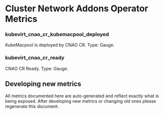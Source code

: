 # Cluster Network Addons Operator Metrics

### kubevirt_cnao_cr_kubemacpool_deployed
KubeMacpool is deployed by CNAO CR. Type: Gauge.

### kubevirt_cnao_cr_ready
CNAO CR Ready. Type: Gauge.

## Developing new metrics

All metrics documented here are auto-generated and reflect exactly what is being
exposed. After developing new metrics or changing old ones please regenerate
this document.

